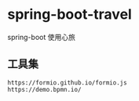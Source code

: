 # spring-boot-travel
spring-boot 使用心旅

## 工具集
``` 
https://formio.github.io/formio.js
https://demo.bpmn.io/
```
